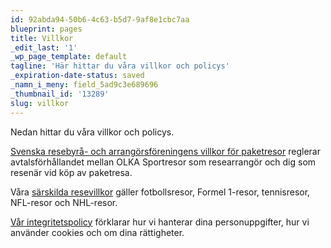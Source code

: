 ```yaml
---
id: 92abda94-50b6-4c63-b5d7-9af8e1cbc7aa
blueprint: pages
title: Villkor
_edit_last: '1'
_wp_page_template: default
tagline: 'Här hittar du våra villkor och policys'
_expiration-date-status: saved
_namn_i_meny: field_5ad9c3e689696
_thumbnail_id: '13289'
slug: villkor
---
```

Nedan hittar du våra villkor och policys.

<a href="https://olka.se/om-olka/srfs-villkor-for-paketresor/">Svenska resebyrå- och arrangörsföreningens villkor för paketresor</a> reglerar avtalsförhållandet mellan OLKA Sportresor som researrangör och dig som resenär vid köp av paketresa.

Våra <a href="https://olka.se/om-olka/sarskilda-resevillkor/">särskilda resevillkor</a> gäller fotbollsresor, Formel 1-resor, tennisresor, NFL-resor och NHL-resor.

<a href="https://olka.se/om-olka/integritetspolicy/">Vår integritetspolicy</a> förklarar hur vi hanterar dina personuppgifter, hur vi använder cookies och om dina rättigheter.
